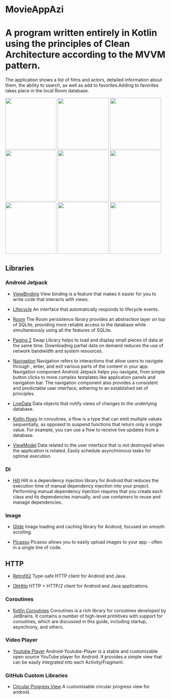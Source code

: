 
# MovieAppAzi 
# A program written entirely in Kotlin using the principles of Clean Architecture according to the MVVM pattern.

The application shows a list of films and actors, detailed information about them, the ability to
search, as well as add to favorites.Adding to favorites takes place in the local Room database.

[<img src="meta/android/screenshots/screenshot_1.png" width=160>]([meta/android/screenshots/screenshot_1.png](https://user-images.githubusercontent.com/114995936/216970405-16effdc3-f0e3-4622-b81b-56081e3cdbd6.jpg))
[<img src="meta/android/screenshots/screenshot_2.png" width=160>](meta/android/screenshots/screenshot_2.png)
[<img src="meta/android/screenshots/screenshot_3.png" width=160>](meta/android/screenshots/screenshot_3.png)
[<img src="meta/android/screenshots/screenshot_4.png" width=160>](meta/android/screenshots/screenshot_4.png)
[<img src="meta/android/screenshots/screenshot_5.png" width=160>](meta/android/screenshots/screenshot_5.png)
[<img src="meta/android/screenshots/screenshot_6.png" width=160>](meta/android/screenshots/screenshot_6.png)
[<img src="meta/android/screenshots/screenshot_7.png" width=160>](meta/android/screenshots/screenshot_7.png)
[<img src="meta/android/screenshots/screenshot_8.png" width=160>](meta/android/screenshots/screenshot_8.png)
[<img src="meta/android/screenshots/screenshot_9.png" width=160>](meta/android/screenshots/screenshot_9.png)

## Libraries

### Android Jetpack

* [ViewBinding](https://developer.android.com/topic/libraries/view-binding) View binding is a
  feature that makes it easier for you to write code that interacts with views.

* [Lifecycle](https://developer.android.com/topic/libraries/architecture/lifecycle) An interface
  that automatically responds to lifecycle events.

* [Room](https://developer.android.com/jetpack/androidx/releases/room?gclsrc=aw.ds&gclid=Cj0KCQiA09eQBhCxARIsAAYRiyl9xrvsl7MKTcUVF73v6FB8EQyG-U8YVwhZyhA5rzq2UhpBvOUOUuEaAr5jEALw_wcB)
  The Room persistence library provides an abstraction layer on top of SQLite, providing more
  reliable access to the database while simultaneously using all the features of SQLite.

* [Paging 2](https://developer.android.com/topic/libraries/architecture/paging) Swap Library helps
  to load and display small pieces of data at the same time. Downloading partial data on demand
  reduces the use of network bandwidth and system resources.

* [Navigation](https://developer.android.com/guide/navigation?gclsrc=aw.ds&gclid=Cj0KCQiA09eQBhCxARIsAAYRiymyM6hTEs0cGr5ZCXOWtLhVUwDK1O86vf8V_Uq2DWvVYNFZwPFznzAaAllMEALw_wcB)
  Navigation refers to interactions that allow users to navigate through , enter, and exit various
  parts of the content in your app. Navigation component Android Jetpack helps you navigate, from
  simple button clicks to more complex templates like application panels and navigation bar. The
  navigation component also provides a consistent and predictable user interface, adhering to an
  established set of principles.

* [LiveData](https://developer.android.com/topic/libraries/architecture/livedata) Data objects that
  notify views of changes to the underlying database.


* [Kotlin flows](https://developer.android.com/kotlin/flow) In coroutines, a flow is a type that can
  emit multiple values sequentially, as opposed to suspend functions that return only a single
  value. For example, you can use a flow to receive live updates from a database.

* [ViewModel](https://developer.android.com/topic/libraries/architecture/viewmodel) Data related to
  the user interface that is not destroyed when the application is rotated. Easily schedule
  asynchronous tasks for optimal execution.

### DI

* [Hilt](https://developer.android.com/training/dependency-injection/hilt-android) Hilt is a
  dependency injection library for Android that reduces the execution time of manual dependency
  injection into your project. Performing manual dependency injection requires that you create each
  class and its dependencies manually, and use containers to reuse and manage dependencies.

### Image

* [Glide](https://github.com/bumptech/glide) Image loading and caching library for Android, focused
  on smooth scrolling.

* [Picasso](https://square.github.io/picasso/) Picasso allows you to easily upload images to your
  app - often in a single line of code.

## HTTP

* [Retrofit2](https://github.com/square/retrofit) Type-safe HTTP client for Android and Java.

* [OkHttp](https://github.com/square/okhttp) HTTP + HTTP/2 client for Android and Java applications.

### Coroutines

* [Kotlin Coroutines](https://github.com/Kotlin/kotlinx.coroutines) Coroutines is a rich library for
  coroutines developed by JetBrains. It contains a number of high-level primitives with support for
  coroutines, which are discussed in this guide, including startup, asynchrony, and others.

### Video Player

* [Youtube Player](https://github.com/PierfrancescoSoffritti/android-youtube-player)
  Android-Youtube-Player is a stable and customizable open source YouTube player for Android. It
  provides a simple view that can be easily integrated into each Activity/Fragment.

### GitHub Custom Libraries

* [Circular Progress View](https://jitpack.io/p/vaibhavlakhera/circular-progress-view)
  A customisable circular progress view for android.
  
